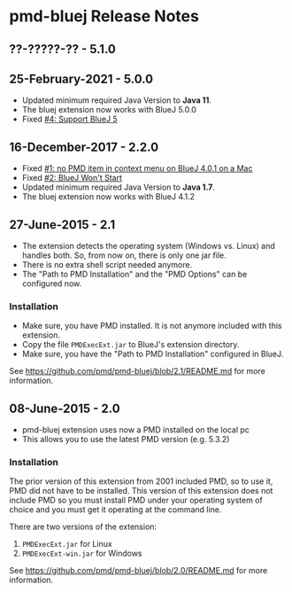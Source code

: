 # pmd-bluej Release Notes

## ??-?????-?? - 5.1.0


## 25-February-2021 - 5.0.0

*   Updated minimum required Java Version to **Java 11**.
*   The bluej extension now works with BlueJ 5.0.0
*   Fixed [#4: Support BlueJ 5](https://github.com/pmd/pmd-bluej/issues/4)

## 16-December-2017 - 2.2.0

*   Fixed [#1: no PMD item in context menu on BlueJ 4.0.1 on a Mac](https://github.com/pmd/pmd-bluej/issues/1)
*   Fixed [#2: BlueJ Won't Start](https://github.com/pmd/pmd-bluej/issues/2)
*   Updated minimum required Java Version to **Java 1.7**.
*   The bluej extension now works with BlueJ 4.1.2

## 27-June-2015 - 2.1

* The extension detects the operating system (Windows vs. Linux) and
  handles both. So, from now on, there is only one jar file.
* There is no extra shell script needed anymore.
* The "Path to PMD Installation" and the "PMD Options" can be configured
  now.

### Installation

* Make sure, you have PMD installed. It is not anymore included with this extension.
* Copy the file `PMDExecExt.jar` to BlueJ's extension directory.
* Make sure, you have the "Path to PMD Installation" configured in BlueJ.

See <https://github.com/pmd/pmd-bluej/blob/2.1/README.md> for more information.


## 08-June-2015 - 2.0

* pmd-bluej extension uses now a PMD installed on the local pc
* This allows you to use the latest PMD version (e.g. 5.3.2)

### Installation

The prior version of this extension from 2001 included PMD, so to use it, PMD
did not have to be installed.  This version of this extension does not include PMD
so you must install PMD under your operating system of choice and you must get it
operating at the command line.

There are two versions of the extension:

1. `PMDExecExt.jar` for Linux
2. `PMDExecExt-win.jar` for Windows

See <https://github.com/pmd/pmd-bluej/blob/2.0/README.md> for more information.


